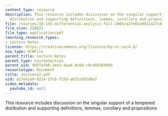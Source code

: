 ```yaml
---
content_type: resource
description: This resource includes discussion on the singular support of a tempered
  distibution and supporting definitions, lemmas, corollary and propositions
file: /courses/18-155-differential-analysis-fall-2004/a27e62a9921427c6f15da631a591d0e7_section12.pdf
file_size: 228621
file_type: application/pdf
learning_resource_types:
- Lecture Notes
license: https://creativecommons.org/licenses/by-nc-sa/4.0/
ocw_type: OCWFile
parent_title: Lecture Notes
parent_type: CourseSection
parent_uid: 9d37afe0-3ee3-daa4-8c60-c9c4883b90d4
resourcetype: Document
title: section12.pdf
uid: a27e62a9-9214-27c6-f15d-a631a591d0e7
video_metadata:
  youtube_id: null
---
```

This resource includes discussion on the singular support of a tempered distibution and supporting definitions, lemmas, corollary and propositions